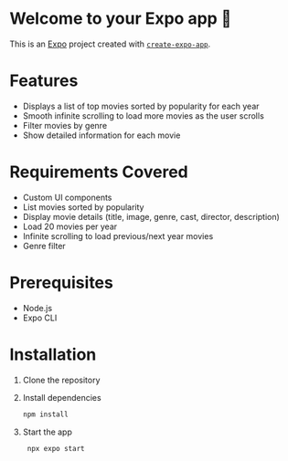 # Welcome to your Expo app 👋

This is an [Expo](https://expo.dev) project created with [`create-expo-app`](https://www.npmjs.com/package/create-expo-app).

# Features
- Displays a list of top movies sorted by popularity for each year
- Smooth infinite scrolling to load more movies as the user scrolls
- Filter movies by genre
- Show detailed information for each movie

# Requirements Covered
- Custom UI components
- List movies sorted by popularity
- Display movie details (title, image, genre, cast, director, description)
- Load 20 movies per year
- Infinite scrolling to load previous/next year movies
- Genre filter

# Prerequisites
- Node.js
- Expo CLI

# Installation
1. Clone the repository

2. Install dependencies

   ```bash
   npm install
   ```

3. Start the app

   ```bash
    npx expo start
   ```
